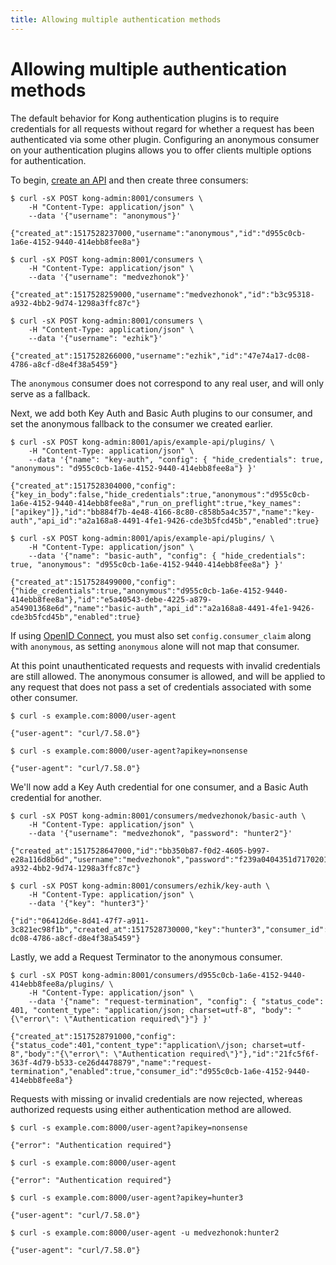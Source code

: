 ```yaml
---
title: Allowing multiple authentication methods
---
```

# Allowing multiple authentication methods

The default behavior for Kong authentication plugins is to require credentials for all requests without regard for whether a request has been authenticated via some other plugin. Configuring an anonymous consumer on your authentication plugins allows you to offer clients multiple options for authentication.

To begin, [create an API](/latest/getting-started/adding-your-api/) and then create three consumers:

```
$ curl -sX POST kong-admin:8001/consumers \
    -H "Content-Type: application/json" \
    --data '{"username": "anonymous"}'

{"created_at":1517528237000,"username":"anonymous","id":"d955c0cb-1a6e-4152-9440-414ebb8fee8a"}

$ curl -sX POST kong-admin:8001/consumers \
    -H "Content-Type: application/json" \
    --data '{"username": "medvezhonok"}'

{"created_at":1517528259000,"username":"medvezhonok","id":"b3c95318-a932-4bb2-9d74-1298a3ffc87c"}

$ curl -sX POST kong-admin:8001/consumers \
    -H "Content-Type: application/json" \
    --data '{"username": "ezhik"}'

{"created_at":1517528266000,"username":"ezhik","id":"47e74a17-dc08-4786-a8cf-d8e4f38a5459"}
```

The `anonymous` consumer does not correspond to any real user, and will only serve as a fallback.

Next, we add both Key Auth and Basic Auth plugins to our consumer, and set the anonymous fallback to the consumer we created earlier.

```
$ curl -sX POST kong-admin:8001/apis/example-api/plugins/ \
    -H "Content-Type: application/json" \
    --data '{"name": "key-auth", "config": { "hide_credentials": true, "anonymous": "d955c0cb-1a6e-4152-9440-414ebb8fee8a"} }'

{"created_at":1517528304000,"config":{"key_in_body":false,"hide_credentials":true,"anonymous":"d955c0cb-1a6e-4152-9440-414ebb8fee8a","run_on_preflight":true,"key_names":["apikey"]},"id":"bb884f7b-4e48-4166-8c80-c858b5a4c357","name":"key-auth","api_id":"a2a168a8-4491-4fe1-9426-cde3b5fcd45b","enabled":true}

$ curl -sX POST kong-admin:8001/apis/example-api/plugins/ \
    -H "Content-Type: application/json" \
    --data '{"name": "basic-auth", "config": { "hide_credentials": true, "anonymous": "d955c0cb-1a6e-4152-9440-414ebb8fee8a"} }' 

{"created_at":1517528499000,"config":{"hide_credentials":true,"anonymous":"d955c0cb-1a6e-4152-9440-414ebb8fee8a"},"id":"e5a40543-debe-4225-a879-a54901368e6d","name":"basic-auth","api_id":"a2a168a8-4491-4fe1-9426-cde3b5fcd45b","enabled":true}
```

If using [OpenID Connect](/enterprise/latest/plugins/openid-connect), you must also set `config.consumer_claim` along with `anonymous`, as setting `anonymous` alone will not map that consumer.

At this point unauthenticated requests and requests with invalid credentials are still allowed. The anonymous consumer is allowed, and will be applied to any request that does not pass a set of credentials associated with some other consumer.

```
$ curl -s example.com:8000/user-agent

{"user-agent": "curl/7.58.0"}

$ curl -s example.com:8000/user-agent?apikey=nonsense

{"user-agent": "curl/7.58.0"}
```

We'll now add a Key Auth credential for one consumer, and a Basic Auth credential for another.

```
$ curl -sX POST kong-admin:8001/consumers/medvezhonok/basic-auth \
    -H "Content-Type: application/json" \
    --data '{"username": "medvezhonok", "password": "hunter2"}'

{"created_at":1517528647000,"id":"bb350b87-f0d2-4605-b997-e28a116d8b6d","username":"medvezhonok","password":"f239a0404351d7170201e7f92fa9b3159e47bb01","consumer_id":"b3c95318-a932-4bb2-9d74-1298a3ffc87c"}

$ curl -sX POST kong-admin:8001/consumers/ezhik/key-auth \
    -H "Content-Type: application/json" \
    --data '{"key": "hunter3"}'

{"id":"06412d6e-8d41-47f7-a911-3c821ec98f1b","created_at":1517528730000,"key":"hunter3","consumer_id":"47e74a17-dc08-4786-a8cf-d8e4f38a5459"}

```

Lastly, we add a Request Terminator to the anonymous consumer.

```
$ curl -sX POST kong-admin:8001/consumers/d955c0cb-1a6e-4152-9440-414ebb8fee8a/plugins/ \
    -H "Content-Type: application/json" \
    --data '{"name": "request-termination", "config": { "status_code": 401, "content_type": "application/json; charset=utf-8", "body": "{\"error\": \"Authentication required\"}"} }'

{"created_at":1517528791000,"config":{"status_code":401,"content_type":"application\/json; charset=utf-8","body":"{\"error\": \"Authentication required\"}"},"id":"21fc5f6f-363f-4d79-b533-ce26d4478879","name":"request-termination","enabled":true,"consumer_id":"d955c0cb-1a6e-4152-9440-414ebb8fee8a"}
```

Requests with missing or invalid credentials are now rejected, whereas authorized requests using either authentication method are allowed.

```
$ curl -s example.com:8000/user-agent?apikey=nonsense

{"error": "Authentication required"}

$ curl -s example.com:8000/user-agent

{"error": "Authentication required"}

$ curl -s example.com:8000/user-agent?apikey=hunter3

{"user-agent": "curl/7.58.0"}

$ curl -s example.com:8000/user-agent -u medvezhonok:hunter2

{"user-agent": "curl/7.58.0"}
```
